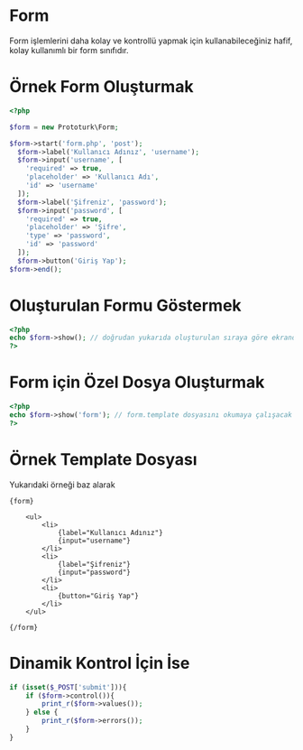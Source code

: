 # Form
Form işlemlerini daha kolay ve kontrollü yapmak için kullanabileceğiniz hafif, kolay kullanımlı bir form sınıfıdır.

# Örnek Form Oluşturmak
```php
<?php

$form = new Prototurk\Form;

$form->start('form.php', 'post');
  $form->label('Kullanıcı Adınız', 'username');
  $form->input('username', [
    'required' => true,
    'placeholder' => 'Kullanıcı Adı',
    'id' => 'username'
  ]);
  $form->label('Şifreniz', 'password');
  $form->input('password', [
    'required' => true,
    'placeholder' => 'Şifre',
    'type' => 'password',
    'id' => 'password'
  ]);
  $form->button('Giriş Yap');
$form->end();
```

# Oluşturulan Formu Göstermek
```php
<?php
echo $form->show(); // doğrudan yukarıda oluşturulan sıraya göre ekranda gösterir
?>
```

# Form için Özel Dosya Oluşturmak
```php
<?php
echo $form->show('form'); // form.template dosyasını okumaya çalışacak
?>
```

# Örnek Template Dosyası
Yukarıdaki örneği baz alarak
```
{form}

    <ul>
        <li>
            {label="Kullanıcı Adınız"}
            {input="username"}
        </li>
        <li>
            {label="Şifreniz"}
            {input="password"}
        </li>
        <li>
            {button="Giriş Yap"}
        </li>
    </ul>

{/form}
```

# Dinamik Kontrol İçin İse
```php
if (isset($_POST['submit'])){
    if ($form->control()){
        print_r($form->values());
    } else {
        print_r($form->errors());
    }
}
```
